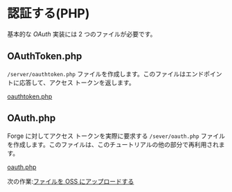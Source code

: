 # 認証する(PHP)

基本的な *OAuth* 実装には 2 つのファイルが必要です。

## OAuthToken.php

`/server/oauthtoken.php` ファイルを作成します。このファイルはエンドポイントに応答して、アクセス トークンを返します。 

[oauthtoken.php](_snippets/viewmodels/php/oauthtoken.php ':include :type=code php')

## OAuth.php

Forge に対してアクセス トークンを実際に要求する `/sever/oauth.php` ファイルを作成します。このファイルは、このチュートリアルの他の部分で再利用されます。

[oauth.php](_snippets/viewmodels/php/oauth.php ':include :type=code php')

次の作業:[ファイルを OSS にアップロードする](/datamanagement/oss/)